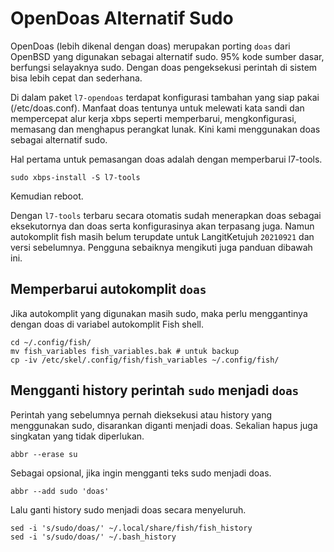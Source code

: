 # OpenDoas Alternatif Sudo

OpenDoas (lebih dikenal dengan doas) merupakan porting `doas` dari OpenBSD yang digunakan sebagai alternatif sudo. 95% kode sumber dasar, berfungsi selayaknya sudo. Dengan doas pengeksekusi perintah di sistem bisa lebih cepat dan sederhana.

Di dalam paket `l7-opendoas` terdapat konfigurasi tambahan yang siap pakai (/etc/doas.conf). Manfaat doas tentunya untuk melewati kata sandi dan mempercepat alur kerja xbps seperti memperbarui, mengkonfigurasi, memasang dan menghapus perangkat lunak. Kini kami menggunakan doas sebagai alternatif sudo.

Hal pertama untuk pemasangan doas adalah dengan memperbarui l7-tools.

```
sudo xbps-install -S l7-tools
```

Kemudian reboot.

Dengan `l7-tools` terbaru secara otomatis sudah menerapkan doas sebagai eksekutornya dan doas serta konfigurasinya akan terpasang juga. Namun autokomplit fish masih belum terupdate untuk LangitKetujuh `20210921` dan versi sebelumnya. Pengguna sebaiknya mengikuti juga panduan dibawah ini.

## Memperbarui autokomplit `doas`

Jika autokomplit yang digunakan masih sudo, maka perlu menggantinya dengan doas di variabel autokomplit Fish shell.

```
cd ~/.config/fish/
mv fish_variables fish_variables.bak # untuk backup
cp -iv /etc/skel/.config/fish/fish_variables ~/.config/fish/
```

## Mengganti history perintah `sudo` menjadi `doas`

Perintah yang sebelumnya pernah dieksekusi atau history yang menggunakan sudo, disarankan diganti menjadi doas. Sekalian hapus juga singkatan yang tidak diperlukan.

```
abbr --erase su
```

Sebagai opsional, jika ingin mengganti teks sudo menjadi doas.

```
abbr --add sudo 'doas'
```

Lalu ganti history sudo menjadi doas secara menyeluruh.

```
sed -i 's/sudo/doas/' ~/.local/share/fish/fish_history
sed -i 's/sudo/doas/' ~/.bash_history
```
